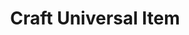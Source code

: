 ---
title: "Craft Universal Item"

feat:
  types: ["Item Creation"]
  description: |
    You can create universal psionic items.
  prerequisite: |
    Manifester level 3rd.
  benefit: |
    You can create any universal psionic item whose prerequisites you meet. Crafting a universal psionic item takes one day for each 1,000 gp in its base price. To craft a universal psionic item, you must spend 1/25 of the item's base price in XP and use up raw materials costing one-half of this price.

    You can also mend a broken universal item if it is one that you could make. Doing so costs half the XP, half the raw materials, and half the time it would take to craft that item in the first place.

    Some universal items incur extra costs in XP, as noted in their descriptions. These costs are in addition to those derived from the item's base price. You must pay such a cost to create an item or to mend a broken one.
---